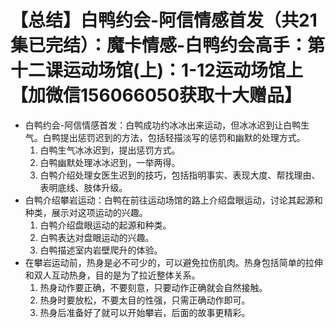 # 【总结】白鸭约会-阿信情感首发（共21集已完结）：魔卡情感-白鸭约会高手：第十二课运动场馆(上)：1-12运动场馆上【加微信156066050获取十大赠品】

-   白鸭约会-阿信情感首发：白鸭成功约冰冰出来运动，但冰冰迟到让白鸭生气。白鸭提出惩罚迟到的方法，包括轻描淡写的惩罚和幽默的处理方式。
    1.  白鸭生气冰冰迟到，提出惩罚方式。
    2.  白鸭幽默处理冰冰迟到，一举两得。
    3.  白鸭介绍处理女医生迟到的技巧，包括指明事实、表现大度、帮找理由、表明底线、肢体升级。
-   白鸭介绍攀岩运动：白鸭在前往运动场馆的路上介绍盘眼运动，讨论其起源和种类，展示对这项运动的兴趣。
    1.  白鸭介绍盘眼运动的起源和种类。
    2.  白鸭表达对盘眼运动的兴趣。
    3.  白鸭描述室内岩壁爬升的体验。
-   在攀岩运动前，热身是必不可少的，可以避免拉伤肌肉。热身包括简单的拉伸和双人互动热身，目的是为了拉近整体关系。
    1.  热身动作要正确，不要刻意，只要动作正确就会自然接触。
    2.  热身时要放松，不要太目的性强，只需正确动作即可。
    3.  热身后准备好了就可以开始攀岩，后面的故事更精彩。